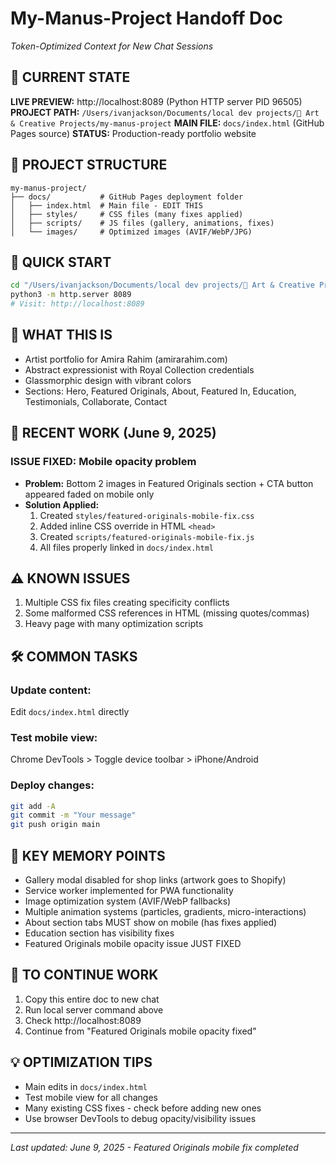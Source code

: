 # My-Manus-Project Handoff Doc
*Token-Optimized Context for New Chat Sessions*

## 🎯 CURRENT STATE
**LIVE PREVIEW:** http://localhost:8089 (Python HTTP server PID 96505)
**PROJECT PATH:** `/Users/ivanjackson/Documents/local dev projects/🎨 Art & Creative Projects/my-manus-project`
**MAIN FILE:** `docs/index.html` (GitHub Pages source)
**STATUS:** Production-ready portfolio website

## 📁 PROJECT STRUCTURE
```
my-manus-project/
├── docs/           # GitHub Pages deployment folder
│   ├── index.html  # Main file - EDIT THIS
│   ├── styles/     # CSS files (many fixes applied)
│   ├── scripts/    # JS files (gallery, animations, fixes)
│   └── images/     # Optimized images (AVIF/WebP/JPG)
```

## 🚀 QUICK START
```bash
cd "/Users/ivanjackson/Documents/local dev projects/🎨 Art & Creative Projects/my-manus-project/docs"
python3 -m http.server 8089
# Visit: http://localhost:8089
```

## 🎨 WHAT THIS IS
- Artist portfolio for Amira Rahim (amirarahim.com)
- Abstract expressionist with Royal Collection credentials
- Glassmorphic design with vibrant colors
- Sections: Hero, Featured Originals, About, Featured In, Education, Testimonials, Collaborate, Contact

## 🔧 RECENT WORK (June 9, 2025)
### ISSUE FIXED: Mobile opacity problem
- **Problem:** Bottom 2 images in Featured Originals section + CTA button appeared faded on mobile only
- **Solution Applied:**
  1. Created `styles/featured-originals-mobile-fix.css`
  2. Added inline CSS override in HTML `<head>`
  3. Created `scripts/featured-originals-mobile-fix.js`
  4. All files properly linked in `docs/index.html`

## ⚠️ KNOWN ISSUES
1. Multiple CSS fix files creating specificity conflicts
2. Some malformed CSS references in HTML (missing quotes/commas)
3. Heavy page with many optimization scripts

## 🛠️ COMMON TASKS
### Update content:
Edit `docs/index.html` directly

### Test mobile view:
Chrome DevTools > Toggle device toolbar > iPhone/Android

### Deploy changes:
```bash
git add -A
git commit -m "Your message"
git push origin main
```

## 📝 KEY MEMORY POINTS
- Gallery modal disabled for shop links (artwork goes to Shopify)
- Service worker implemented for PWA functionality
- Image optimization system (AVIF/WebP fallbacks)
- Multiple animation systems (particles, gradients, micro-interactions)
- About section tabs MUST show on mobile (has fixes applied)
- Education section has visibility fixes
- Featured Originals mobile opacity issue JUST FIXED

## 🔄 TO CONTINUE WORK
1. Copy this entire doc to new chat
2. Run local server command above
3. Check http://localhost:8089
4. Continue from "Featured Originals mobile opacity fixed"

## 💡 OPTIMIZATION TIPS
- Main edits in `docs/index.html`
- Test mobile view for all changes
- Many existing CSS fixes - check before adding new ones
- Use browser DevTools to debug opacity/visibility issues

---
*Last updated: June 9, 2025 - Featured Originals mobile fix completed*
